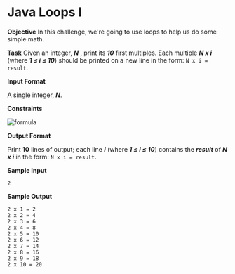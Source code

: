 # Java Loops I

**Objective**
In this challenge, we're going to use loops to help us do some simple math.

**Task**
Given an integer, ***N*** , print its ***10*** first multiples. Each multiple ***N x i*** (where  ***1 ≤ i ≤  10***) should be printed on a new line in the form: `N x i = result`.

**Input Format**

A single integer, ***N***.

**Constraints**

![formula](https://render.githubusercontent.com/render/math?math=\large2%20≤%20N%20≤%2020)

**Output Format**

Print **10** lines of output; each line ***i*** (where  ***1 ≤ i ≤  10***) contains the ***result*** of ***N x i*** in the form:
`N x i = result`.

**Sample Input**

```
2
```

**Sample Output**

```
2 x 1 = 2
2 x 2 = 4
2 x 3 = 6
2 x 4 = 8
2 x 5 = 10
2 x 6 = 12
2 x 7 = 14
2 x 8 = 16
2 x 9 = 18
2 x 10 = 20
```
